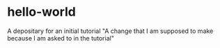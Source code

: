# hello-world
A depositary for an initial tutorial
"A change that I am supposed to make because I am asked to in the tutorial"
